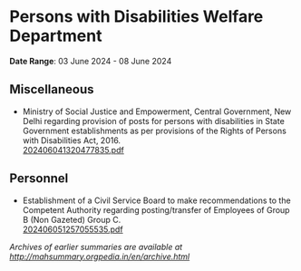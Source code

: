 # Persons with Disabilities Welfare Department

**Date Range**: 03 June 2024 - 08 June 2024


## Miscellaneous
- Ministry of Social Justice and Empowerment, Central Government, New Delhi regarding provision of posts for persons with disabilities in State Government establishments as per provisions of the Rights of Persons with Disabilities Act, 2016.\
  [202406041320477835.pdf](https://gr.maharashtra.gov.in/Site/Upload/Government%20Resolutions/English/202406041320477835.pdf)

## Personnel
- Establishment of a Civil Service Board to make recommendations to the Competent Authority regarding posting/transfer of Employees of Group B (Non Gazeted) Group C.\
  [202406051257055535.pdf](https://gr.maharashtra.gov.in/Site/Upload/Government%20Resolutions/English/202406051257055535.pdf)


*Archives of earlier summaries are available at http://mahsummary.orgpedia.in/en/archive.html*